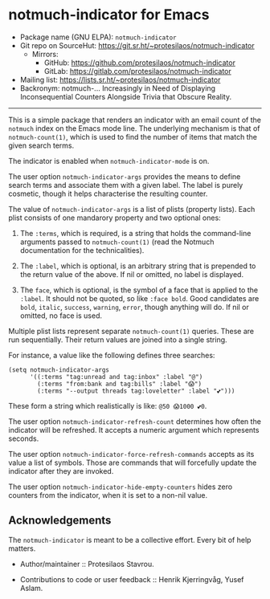 # notmuch-indicator for Emacs

+ Package name (GNU ELPA): `notmuch-indicator`
+ Git repo on SourceHut: <https://git.sr.ht/~protesilaos/notmuch-indicator>
  - Mirrors:
    + GitHub: <https://github.com/protesilaos/notmuch-indicator>
    + GitLab: <https://gitlab.com/protesilaos/notmuch-indicator>
+ Mailing list: <https://lists.sr.ht/~protesilaos/notmuch-indicator>
+ Backronym: notmuch-... Increasingly in Need of Displaying
  Inconsequential Counters Alongside Trivia that Obscure Reality.

* * *

This is a simple package that renders an indicator with an email count
of the `notmuch` index on the Emacs mode line.  The underlying mechanism
is that of `notmuch-count(1)`, which is used to find the number of items
that match the given search terms.

The indicator is enabled when `notmuch-indicator-mode` is on.

The user option `notmuch-indicator-args` provides the means to define
search terms and associate them with a given label.  The label is purely
cosmetic, though it helps characterise the resulting counter.

The value of `notmuch-indicator-args` is a list of plists (property
lists).  Each plist consists of one mandarory property and two optional
ones:

1. The `:terms`, which is required, is a string that holds the
   command-line arguments passed to `notmuch-count(1)` (read the Notmuch
   documentation for the technicalities).

2. The `:label`, which is optional, is an arbitrary string that is
   prepended to the return value of the above.  If nil or omitted, no
   label is displayed.

3. The `face`, which is optional, is the symbol of a face that is
   applied to the `:label`.  It should not be quoted, so like `:face
   bold`.  Good candidates are `bold`, `italic`, `success`, `warning`,
   `error`, though anything will do.  If nil or omitted, no face is
   used.

Multiple plist lists represent separate `notmuch-count(1)` queries.
These are run sequentially.  Their return values are joined into a
single string.

For instance, a value like the following defines three searches:

```elisp
(setq notmuch-indicator-args
      '((:terms "tag:unread and tag:inbox" :label "@")
        (:terms "from:bank and tag:bills" :label "😱")
        (:terms "--output threads tag:loveletter" :label "💕")))
```

These form a string which realistically is like: `@50 😱1000 💕0`.

The user option `notmuch-indicator-refresh-count` determines how often
the indicator will be refreshed.  It accepts a numeric argument which
represents seconds.

The user option `notmuch-indicator-force-refresh-commands` accepts as
its value a list of symbols.  Those are commands that will forcefully
update the indicator after they are invoked.

The user option `notmuch-indicator-hide-empty-counters` hides zero
counters from the indicator, when it is set to a non-nil value.

## Acknowledgements

The `notmuch-indicator` is meant to be a collective effort.  Every bit
of help matters.

+ Author/maintainer :: Protesilaos Stavrou.

+ Contributions to code or user feedback :: Henrik Kjerringvåg, Yusef
  Aslam.
